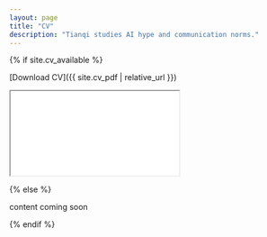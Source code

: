 ```yaml
---
layout: page
title: "CV"
description: "Tianqi studies AI hype and communication norms."
---
```


<div class="cv-page" markdown="1">
{% if site.cv_available %}

[Download CV]({{ site.cv_pdf | relative_url }})

<div class="cv-container desktop-only">
  <iframe src="{{ site.cv_pdf | relative_url }}#page=1&zoom=page-fit" title="Tianqi Kou CV" loading="lazy"></iframe>
  </div>

<div class="cv-container mobile-only">
  <canvas id="cv-canvas" aria-label="CV preview page 1"></canvas>
</div>

<script src="{{ "/assets/js/pdfjs/pdf.min.js" | relative_url }}"></script>
<script>
  (function() {
    const pdfUrl = '{{ site.cv_pdf | absolute_url | uri_escape }}';
    const canvas = document.getElementById('cv-canvas');
    if (!canvas || !window['pdfjsLib']) return;

    try {
      pdfjsLib.GlobalWorkerOptions.workerSrc = '{{ "/assets/js/pdfjs/pdf.worker.min.js" | relative_url }}';
    } catch (e) { /* no-op if pdfjsLib missing */ }

    const renderPage = async () => {
      try {
        const containerWidth = canvas.parentElement.clientWidth;
        const pdf = await pdfjsLib.getDocument(pdfUrl).promise;
        const page = await pdf.getPage(1);
        const viewport = page.getViewport({ scale: 1 });
        const scale = containerWidth / viewport.width;
        const scaled = page.getViewport({ scale });
        const context = canvas.getContext('2d');
        canvas.width = Math.floor(scaled.width);
        canvas.height = Math.floor(scaled.height);
        await page.render({ canvasContext: context, viewport: scaled }).promise;
      } catch (e) {
        console.error('Failed to render CV preview', e);
      }
    };

    // Render once ready and on resize
    if (document.readyState === 'complete' || document.readyState === 'interactive') {
      renderPage();
    } else {
      document.addEventListener('DOMContentLoaded', renderPage);
    }
    window.addEventListener('resize', () => { requestAnimationFrame(renderPage); });
  })();
</script>

{% else %}

content coming soon

{% endif %}
</div>


